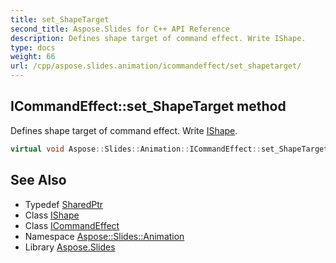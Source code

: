 ```yaml
---
title: set_ShapeTarget
second_title: Aspose.Slides for C++ API Reference
description: Defines shape target of command effect. Write IShape.
type: docs
weight: 66
url: /cpp/aspose.slides.animation/icommandeffect/set_shapetarget/
---
```

## ICommandEffect::set_ShapeTarget method


Defines shape target of command effect. Write [IShape](../../../aspose.slides/ishape/).

```cpp
virtual void Aspose::Slides::Animation::ICommandEffect::set_ShapeTarget(System::SharedPtr<IShape> value)=0
```

## See Also

* Typedef [SharedPtr](../../../system/sharedptr/)
* Class [IShape](../../../aspose.slides/ishape/)
* Class [ICommandEffect](../)
* Namespace [Aspose::Slides::Animation](../../)
* Library [Aspose.Slides](../../../)
